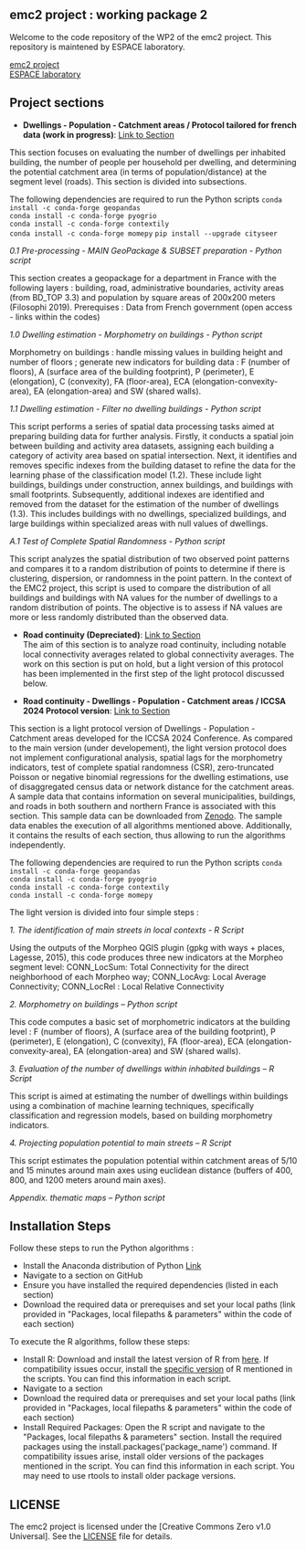 ## emc2 project : working package 2
Welcome to the code repository of the WP2 of the emc2 project. This repository is maintened by ESPACE laboratory.

[emc2 project](https://emc2-dut.org/)  
[ESPACE laboratory](https://www.umrespace.org/)

## Project sections
- **Dwellings - Population - Catchment areas / Protocol tailored for french data (work in progress)**: [Link to Section](https://github.com/perezjoan/emc2-WP2/tree/main/Dwellings%20-%20Population%20-%20Catchment%20areas)  

This section focuses on evaluating the number of dwellings per inhabited building, the number of people per household per dwelling, and determining the potential catchment area (in terms of population/distance) at the segment level (roads). This section is divided into subsections. 

The following dependencies are required to run the Python scripts
      `conda install -c conda-forge geopandas`    
      `conda install -c conda-forge pyogrio`    
      `conda install -c conda-forge contextily`   
      `conda install -c conda-forge momepy`
      `pip install --upgrade cityseer`     

   *0.1 Pre-processing  - MAIN GeoPackage & SUBSET preparation - Python script*

This section creates a geopackage for a department in France with the following layers : building, road, administrative boundaries, activity areas (from BD_TOP 3.3) and population by square areas of 200x200 meters (Filosophi 2019). Prerequises : Data from French government (open access - links within the codes)

   *1.0 Dwelling estimation - Morphometry on buildings - Python script*  

Morphometry on buildings : handle missing values in building height and number of floors ; generate new indicators for building data : F (number of floors), A (surface area of the building footprint), P (perimeter),
E (elongation), C (convexity), FA (floor-area), ECA (elongation-convexity-area), EA (elongation-area) and SW (shared walls).

  *1.1 Dwelling estimation - Filter no dwelling buildings - Python script*

This script performs a series of spatial data processing tasks aimed at preparing building data for further analysis. Firstly, it conducts a spatial join between building and activity area datasets, assigning each building a category of activity area based on spatial intersection. Next, it identifies and removes specific indexes from the building dataset to refine the data for the learning phase of the classification model (1.2). These include light buildings, buildings under construction, annex buildings, and buildings with small footprints. Subsequently, additional indexes are identified and removed from the dataset for the estimation of the number of dwellings (1.3). This includes buildings with no dwellings, specialized buildings, and large buildings within specialized areas with null values of dwellings.

  *A.1 Test of Complete Spatial Randomness - Python script*

This script analyzes the spatial distribution of two observed point patterns and compares it to a random distribution of points to determine if there is clustering, dispersion, or randomness in the point pattern. In the context of the EMC2 project, this script is used to compare the distribution of all buildings and buildings with NA values for the number of dwellings to a random distribution of points. The objective is to assess if 
NA values are more or less randomly distributed than the observed data.


- **Road continuity (Depreciated)**: [Link to Section](https://github.com/perezjoan/emc2-WP2/tree/main/Dwellings%20-%20Population%20-%20Catchment%20areas)  
The aim of this section is to analyze road continuity, including notable local connectivity averages related to global connectivity averages. The work on this section is put on hold, but a light version of this protocol has been implemented in the first step of the light protocol discussed below.

- **Road continuity - Dwellings - Population - Catchment areas / ICCSA 2024 Protocol version**: [Link to Section](https://github.com/perezjoan/emc2-WP2/tree/main/Road%20continuity%20-%20Dwellings%20-%20Population%20-%20Catchment%20area%20(light%20protocol))

This section is a light protocol version of Dwellings - Population - Catchment areas developed for the ICCSA 2024 Conference. As compared to the main version (under developement), the light version protocol does not implement configurational analysis, spatial lags for the morphometry indicators, test of complete spatial randomness (CSR), zero-truncated Poisson or negative binomial regressions for the dwelling estimations, use of disaggregated census data or network distance for the catchment areas.
A sample data that contains information on several municipalities, buildings, and roads in both southern and northern France is associated with this section. This sample data can be downloaded from [Zenodo](xx). The sample data enables the execution of all algorithms mentioned above. Additionally, it contains the results of each section, thus allowing to run the algorithms independently. 

The following dependencies are required to run the Python scripts
      `conda install -c conda-forge geopandas`    
      `conda install -c conda-forge pyogrio`    
      `conda install -c conda-forge contextily`   
      `conda install -c conda-forge momepy`

The light version is divided into four simple steps :
  
  *1. The identification of main streets in local contexts - R Script*
  
  Using the outputs of the Morpheo QGIS plugin (gpkg with ways + places, Lagesse, 2015), this code produces three new indicators at the Morpheo segment level: CONN_LocSum: Total Connectivity for the direct neighborhood of each Morpheo way; CONN_LocAvg: Local Average Connectivity; CONN_LocRel : Local Relative Connectivity
  
  *2. Morphometry on buildings – Python script*
  
This code computes a basic set of morphometric indicators at the building level : F (number of floors), A (surface area of the building footprint), P (perimeter), E (elongation), C (convexity), FA (floor-area), ECA (elongation-convexity-area), EA (elongation-area) and SW (shared walls).
  
  *3. Evaluation of the number of dwellings within inhabited buildings – R Script*

This script is aimed at estimating the number of dwellings within buildings using a combination of machine learning techniques, specifically classification and regression models, based on building morphometry indicators.
  
  *4. Projecting population potential to main streets – R Script*

This script estimates the population potential within catchment areas of 5/10 and 15 minutes around main axes using euclidean distance (buffers of 400, 800, and 1200 meters around main axes). 
  
  *Appendix. thematic maps – Python script*

## Installation Steps

Follow these steps to run the Python algorithms :
- Install the Anaconda distribution of Python [Link](https://www.anaconda.com/download)
- Navigate to a section on GitHub
- Ensure you have installed the required dependencies (listed in each section)
- Download the required data or prerequises and set your local paths (link provided in "Packages, local filepaths & parameters" within the code of each section)

To execute the R algorithms, follow these steps:
- Install R: Download and install the latest version of R from [here](https://cran.r-project.org/bin/windows/base/). If compatibility issues occur, install the [specific version](https://cran.r-project.org/bin/windows/base/old/) of R mentioned in the scripts. You can find this information in each script.
- Navigate to a section
- Download the required data or prerequises and set your local paths (link provided in "Packages, local filepaths & parameters" within the code of each section)
- Install Required Packages: Open the R script and navigate to the "Packages, local filepaths & parameters" section. Install the required packages using the install.packages('package_name') command. If compatibility issues arise, install older versions of the packages mentioned in the script. You can find this information in each script. You may need to use rtools to install older package versions.

## LICENSE

The emc2 project is licensed under the [Creative Commons Zero v1.0 Universal]. See the [LICENSE](https://github.com/perezjoan/emc2-WP2/blob/main/LICENSE) file for details.
